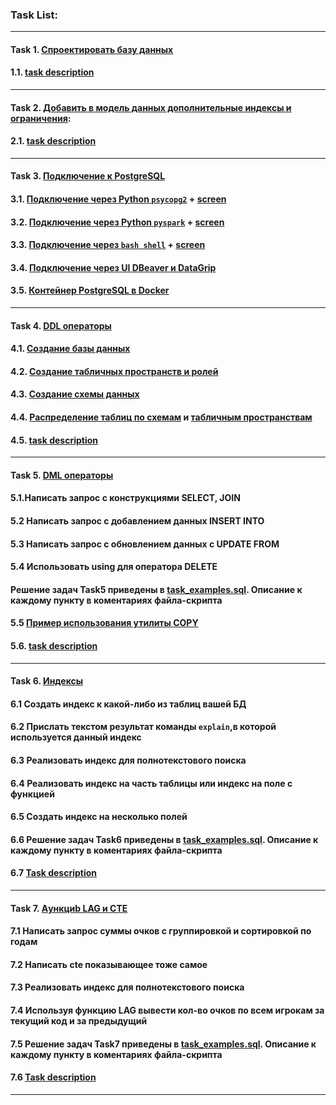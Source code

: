 ### **Task List:** 
___

#### Task 1. [**Спроектировать базу данных**](https://github.com/SolonnikovDV/otusDbProject/tree/master/task_1)
#### 1.1. [task description](https://github.com/SolonnikovDV/otusDbProject/blob/main/task_1/task_1_readme.md)
- - -

#### Task 2. [**Добавить в модель данных дополнительные индексы и ограничения**](https://github.com/SolonnikovDV/otusDbProject/tree/master/task_2/tables):
#### 2.1. [task description](https://github.com/SolonnikovDV/otusDbProject/blob/main/task_2/task_2_readme.md)
- - -

#### Task 3. [**Подключение к PostgreSQL**](https://github.com/SolonnikovDV/otusDbProject/tree/master/task_3/tables)
#### 3.1. [Подключение через Python `psycopg2`](https://github.com/SolonnikovDV/otusDbProject/blob/master/task_3/connect_with_python/psycopg2_psql_connect.py) + [screen](https://github.com/SolonnikovDV/otusDbProject/blob/master/task_3/connect_with_python/python_psycopg2_PostgreSQL_connection.png)
#### 3.2. [Подключение через Python `pyspark`](https://github.com/SolonnikovDV/otusDbProject/blob/master/task_3/connect_with_pySpark/spark_psql_connect.py) + [screen](https://github.com/SolonnikovDV/otusDbProject/blob/master/task_3/connect_with_pySpark/python_pySpark_connection.png)
#### 3.3. [Подключение через `bash shell`](https://github.com/SolonnikovDV/otusDbProject/blob/master/task_3/connect_with_bash/bash_psql_connection.sh) + [screen](https://github.com/SolonnikovDV/otusDbProject/blob/master/task_3/connect_with_bash/bash_PostgreSQL_connection.png)
#### 3.4. [Подключение через  UI DBeaver и DataGrip](https://github.com/SolonnikovDV/otusDbProject/blob/master/task_3/connect_with_UI)
#### 3.5. [Контейнер PostgreSQL в Docker](https://github.com/SolonnikovDV/otusDbProject/blob/master/task_3/docker/docker_img_postgres.png)
- - -

#### Task 4. [**DDL операторы**]()
#### 4.1. [Создание базы данных](https://github.com/SolonnikovDV/otusDbProject/blob/master/task_4/1_create_db.png)
#### 4.2. [Создание табличных пространств и ролей](https://github.com/SolonnikovDV/otusDbProject/blob/master/task_4/2_create_tablespace.png)
#### 4.3. [Создание схемы данных](https://github.com/SolonnikovDV/otusDbProject/blob/master/task_4/3_create_new_schema.png)
#### 4.4. [Распределение таблиц по схемам](https://github.com/SolonnikovDV/otusDbProject/blob/master/task_4/4_1_tables_in_user_schemas.png) и [табличным пространствам](https://github.com/SolonnikovDV/otusDbProject/blob/master/task_4/4_2_moving_table_to_tablespace.png)
#### 4.5. [task description](https://github.com/SolonnikovDV/otusDbProject/blob/master/task_4/task_4_description.md)
- - -

#### Task 5. [**DML операторы**](https://github.com/SolonnikovDV/otusDbProject/tree/master/task_5)
#### 5.1.Написать запрос с конструкциями SELECT, JOIN
#### 5.2 Написать запрос с добавлением данных INSERT INTO
#### 5.3 Написать запрос с обновлением данных с UPDATE FROM
#### 5.4 Использовать using для оператора DELETE
#### Решение задач Task5 приведены в [task_examples.sql](https://github.com/SolonnikovDV/otusDbProject/blob/master/task_5/task_examples.sql). Описание к каждому пункту в коментариях файла-скрипта
#### 5.5 [Пример использования утилиты COPY](https://github.com/SolonnikovDV/otusDbProject/blob/master/task_5/copy_table_to_csv.png)
#### 5.6. [task description](https://github.com/SolonnikovDV/otusDbProject/blob/master/task_5/task_5_description.md)
- - -

#### Task 6. [**Индексы**](https://github.com/SolonnikovDV/otusDbProject/tree/master/task_6)
#### 6.1 Создать индекс к какой-либо из таблиц вашей БД
#### 6.2 Прислать текстом результат команды `explain`,в которой используется данный индекс
#### 6.3 Реализовать индекс для полнотекстового поиска
#### 6.4 Реализовать индекс на часть таблицы или индекс на поле с функцией
#### 6.5 Создать индекс на несколько полей
#### 6.6 Решение задач Task6 приведены в [task_examples.sql](https://github.com/SolonnikovDV/otusDbProject/blob/master/task_6/index_example.sql). Описание к каждому пункту в коментариях файла-скрипта
#### 6.7 [Task description](https://github.com/SolonnikovDV/otusDbProject/blob/master/task_6/task_6_description.md)
- - -

#### Task 7. [**Aункциb LAG и CTE**](https://github.com/SolonnikovDV/otusDbProject/tree/master/task_6)
#### 7.1 Написать запрос суммы очков с группировкой и сортировкой по годам
#### 7.2 Написать cte показывающее тоже самое
#### 7.3 Реализовать индекс для полнотекстового поиска
#### 7.4 Используя функцию LAG вывести кол-во очков по всем игрокам за текущий код и за предыдущий
#### 7.5 Решение задач Task7 приведены в [task_examples.sql](https://github.com/SolonnikovDV/otusDbProject/blob/master/task_6/index_example.sql). Описание к каждому пункту в коментариях файла-скрипта
#### 7.6 [Task description](https://github.com/SolonnikovDV/otusDbProject/blob/master/task_6/task_6_description.md)
- - -

